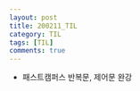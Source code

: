 ```yaml
---
layout: post
title: 200211_TIL
category: TIL
tags: [TIL]
comments: true
---
```


- 패스트캠퍼스 반복문, 제어문 완강
